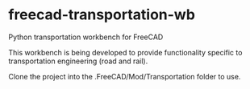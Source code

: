 # freecad-transportation-wb
Python transportation workbench for FreeCAD

This workbench is being developed to provide functionality specific to transportation engineering (road and rail).

Clone the project into the .FreeCAD/Mod/Transportation folder to use.
